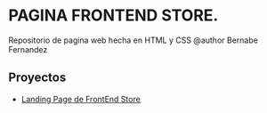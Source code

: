 # PAGINA FRONTEND STORE.

Repositorio de pagina web hecha en HTML y CSS @author Bernabe Fernandez

## Proyectos

- [Landing Page de FrontEnd Store](https://Bernabe-Fernandez.github.io/frontend-store)
